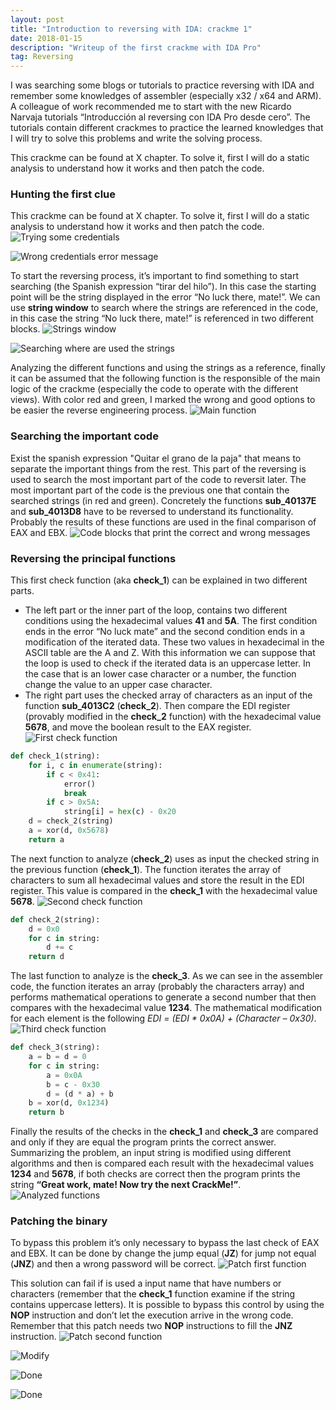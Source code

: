 ```yaml
---
layout: post
title: "Introduction to reversing with IDA: crackme 1"
date: 2018-01-15 
description: "Writeup of the first crackme with IDA Pro"
tag: Reversing
---
```


I was searching some blogs or tutorials to practice reversing with IDA and remember some knowledges of assembler (especially x32 / x64 and ARM). A colleague of work recommended me to start with the new Ricardo Narvaja tutorials “Introducción al reversing con IDA Pro desde cero”. The tutorials contain different crackmes to practice the learned knowledges that I will try to solve this problems and write the solving process.

This crackme can be found at X chapter. To solve it, first I will do a static analysis to understand how it works and then patch the code.

### Hunting the first clue

This crackme can be found at X chapter. To solve it, first I will do a static analysis to understand how it works and then patch the code.
![](/images/posts/IdaCrackme1/img1.png "Trying some credentials")

![](/images/posts/IdaCrackme1/img2.png "Wrong credentials error message")

To start the reversing process, it’s important to find something to start searching (the Spanish expression “tirar del hilo”). In this case the starting point will be the string displayed in the error “No luck there, mate!”.  We can use **string window** to search where the strings are referenced in the code, in this case the string “No luck there, mate!” is referenced in two different blocks.
![](/images/posts/IdaCrackme1/img3.png "Strings window")

![](/images/posts/IdaCrackme1/img4.png "Searching where are used the strings")

Analyzing the different functions and using the strings as a reference, finally it can be assumed that the following function is the responsible of the main logic of the crackme (especially the code to operate with the different views). With color red and green, I marked the wrong and good options to be easier the reverse engineering process.
![](/images/posts/IdaCrackme1/img5.png "Main function")

### Searching the important code

Exist the spanish expression "Quitar el grano de la paja" that means to separate the important things from the rest. This part of the reversing is used to search the most important part of the code to reversit later. The most important part of the code is the previous one that contain the searched strings (in red and green).  Concretely the functions **sub\_40137E** and **sub\_4013D8** have to be reversed to understand its functionality. Probably the results of these functions are used in the final comparison of EAX and EBX.
![](/images/posts/IdaCrackme1/img6.png "Code blocks that print the correct and wrong messages")

### Reversing the principal functions

This first check function (aka **check\_1**) can be explained in two different parts.
+ The left part or the inner part of the loop, contains two different conditions using the hexadecimal values **41** and **5A**. The first condition ends in the error “No luck mate” and the second condition ends in a modification of the iterated data. These two values in hexadecimal in the ASCII table are the A and Z. With this information we can suppose that the loop is used to check if the iterated data is an uppercase letter. In the case that is an lower case character or a number, the function change the value to an upper case character.
+ The right part uses the checked array of characters as an input of the function **sub\_4013C2** (**check\_2**). Then compare the EDI register (provably modified in the **check\_2** function) with the hexadecimal value **5678**, and move the boolean result to the EAX register.
![](/images/posts/IdaCrackme1/img7.png "First check function")

```python
def check_1(string):
	for i, c in enumerate(string):
		if c < 0x41:
			error()
			break
		if c > 0x5A:
			string[i] = hex(c) - 0x20
	d = check_2(string)
	a = xor(d, 0x5678)
	return a
```

The next function to analyze (**check\_2**) uses as input the checked string in the previous function (**check\_1**). The function iterates the array of characters to sum all hexadecimal values and store the result in the EDI register. This value is compared in the **check\_1** with the hexadecimal value **5678**.
![](/images/posts/IdaCrackme1/img8.png "Second check function")

```python
def check_2(string):
	d = 0x0
	for c in string:
		d += c
	return d
```

The last function to analyze is the **check\_3**. As we can see in the assembler code, the function iterates an array (probably the characters array) and performs mathematical operations to generate a second number that then compares with the hexadecimal value **1234**. The mathematical modification for each element is the following *EDI = (EDI * 0x0A) + (Character – 0x30)*.
![](/images/posts/IdaCrackme1/img9.png "Third check function")

```python
def check_3(string):
	a = b = d = 0
	for c in string:
		a = 0x0A
		b = c - 0x30
		d = (d * a) + b
	b = xor(d, 0x1234)
	return b
```

Finally the results of the checks in the **check\_1** and **check\_3** are compared and only if they are equal the program prints the correct answer. Summarizing the problem, an input string is modified using different algorithms and then is compared each result with the hexadecimal values **1234** and **5678**, if both checks are correct then the program prints the string **“Great work, mate! Now try the next CrackMe!”**.
![](/images/posts/IdaCrackme1/img10.png "Analyzed functions")

### Patching the binary

To bypass this problem it’s only necessary to bypass the last check of EAX and EBX. It can be done by change the jump equal (**JZ**) for jump not equal (**JNZ**) and then a wrong password will be correct.
![](/images/posts/IdaCrackme1/img11.png "Patch first function")

This solution can fail if is used a input name that have numbers or characters (remember that the **check\_1** function examine if the string contains uppercase letters). It is possible to bypass this control by using the **NOP** instruction and don’t let the execution arrive in the wrong code. Remember that this patch needs two **NOP** instructions to fill the **JNZ** instruction.
![](/images/posts/IdaCrackme1/img12.png "Patch second function")

![](/images/posts/IdaCrackme1/img13.png "Modify ")

![](/images/posts/IdaCrackme1/img14.png "Done")

![](/images/posts/IdaCrackme1/img15.png "Done")